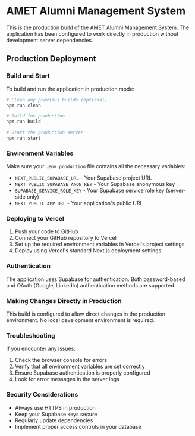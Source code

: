 # AMET Alumni Management System

This is the production build of the AMET Alumni Management System. The application has been configured to work directly in production without development server dependencies.

## Production Deployment

### Build and Start

To build and run the application in production mode:

```bash
# Clean any previous builds (optional)
npm run clean

# Build for production
npm run build

# Start the production server
npm run start
```

### Environment Variables

Make sure your `.env.production` file contains all the necessary variables:

- `NEXT_PUBLIC_SUPABASE_URL` - Your Supabase project URL
- `NEXT_PUBLIC_SUPABASE_ANON_KEY` - Your Supabase anonymous key
- `SUPABASE_SERVICE_ROLE_KEY` - Your Supabase service role key (server-side only)
- `NEXT_PUBLIC_APP_URL` - Your application's public URL

### Deploying to Vercel

1. Push your code to GitHub
2. Connect your GitHub repository to Vercel
3. Set up the required environment variables in Vercel's project settings
4. Deploy using Vercel's standard Next.js deployment settings

### Authentication

The application uses Supabase for authentication. Both password-based and OAuth (Google, LinkedIn) authentication methods are supported.

### Making Changes Directly in Production

This build is configured to allow direct changes in the production environment. No local development environment is required.

### Troubleshooting

If you encounter any issues:

1. Check the browser console for errors
2. Verify that all environment variables are set correctly
3. Ensure Supabase authentication is properly configured
4. Look for error messages in the server logs

### Security Considerations

- Always use HTTPS in production
- Keep your Supabase keys secure
- Regularly update dependencies
- Implement proper access controls in your database
